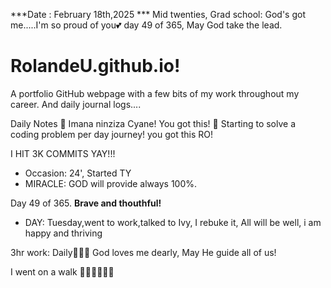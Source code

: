 ***Date : February 18th,2025 *** Mid twenties, Grad school: God's got me.....I'm so proud of you💕 day 49 of 365, May God take the lead.
# RolandeU.github.io!

A portfolio GitHub webpage with a few bits of my work throughout my career. And daily journal logs....


Daily Notes
💚 Imana ninziza Cyane! You got this!
💚 Starting to solve a coding problem per day journey! you got this RO!

I HIT 3K COMMITS YAY!!!

- Occasion: 24', Started TY 
- MIRACLE: GOD will provide always 100%.

Day 49 of 365. **Brave and thouthful!** 
- DAY: Tuesday,went to work,talked to Ivy, I rebuke it, All will be well, i am happy and thriving

3hr work: Daily💚💚💚
God loves me dearly, May He guide all of  us!


I went on a walk 💚💚💚💚💚💚
